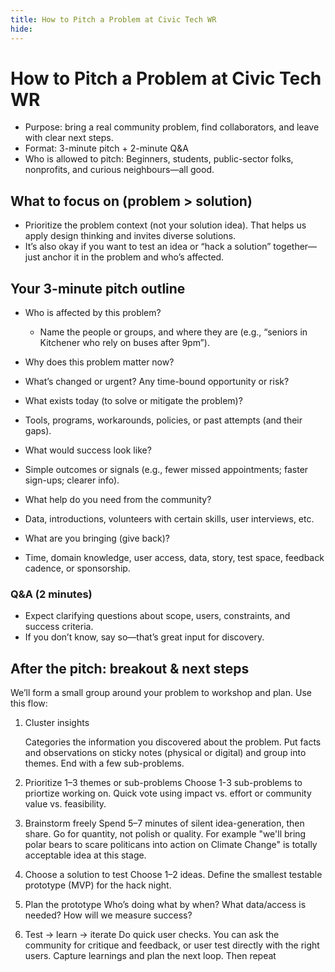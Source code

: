 ```yaml
---
title: How to Pitch a Problem at Civic Tech WR
hide:
---
```

# How to Pitch a Problem at Civic Tech WR

- Purpose: bring a real community problem, find collaborators, and leave with clear next steps.
- Format: 3-minute pitch + 2-minute Q&A
- Who is allowed to pitch: Beginners, students, public-sector folks, nonprofits, and curious neighbours—all good.

## What to focus on (problem > solution)

- Prioritize the problem context (not your solution idea). That helps us apply design thinking and invites diverse solutions.
- It’s also okay if you want to test an idea or “hack a solution” together—just anchor it in the problem and who’s affected.

## Your 3-minute pitch outline 

- Who is affected by this problem?

	- Name the people or groups, and where they are (e.g., “seniors in Kitchener who rely on buses after 9pm”).

- Why does this problem matter now? 
 - What’s changed or urgent? Any time-bound opportunity or risk?
- What exists today (to solve or mitigate the problem)?
 - Tools, programs, workarounds, policies, or past attempts (and their gaps).
- What would success look like?
 - Simple outcomes or signals (e.g., fewer missed appointments; faster sign-ups; clearer info).
- What help do you need from the community?
 - Data, introductions, volunteers with certain skills, user interviews, etc.
- What are you bringing (give back)?
 - Time, domain knowledge, user access, data, story, test space, feedback cadence, or sponsorship.

### Q&A (2 minutes)

- Expect clarifying questions about scope, users, constraints, and success criteria.
- If you don’t know, say so—that’s great input for discovery.


## After the pitch: breakout & next steps

We’ll form a small group around your problem to workshop and plan. Use this flow:

1. Cluster insights

	Categories the information you discovered about the problem. Put facts and observations on sticky notes (physical or digital) and group into themes. End with a few sub-problems.

2. Prioritize 1–3 themes or sub-problems
  Choose 1-3 sub-problems to priortize working on. Quick vote using impact vs. effort or community value vs. feasibility.

3. Brainstorm freely
  Spend 5–7 minutes of silent idea-generation, then share. Go for quantity, not polish or quality. For example "we'll bring polar bears to scare politicans into action on Climate Change" is totally acceptable idea at this stage.

4. Choose a solution to test
  Choose 1–2 ideas. Define the smallest testable prototype (MVP) for the hack night.

5. Plan the prototype
  Who’s doing what by when? What data/access is needed? How will we measure success?

6. Test → learn → iterate
  Do quick user checks. You can ask the community for critique and feedback, or user test directly with the right users. Capture learnings and plan the next loop. Then repeat